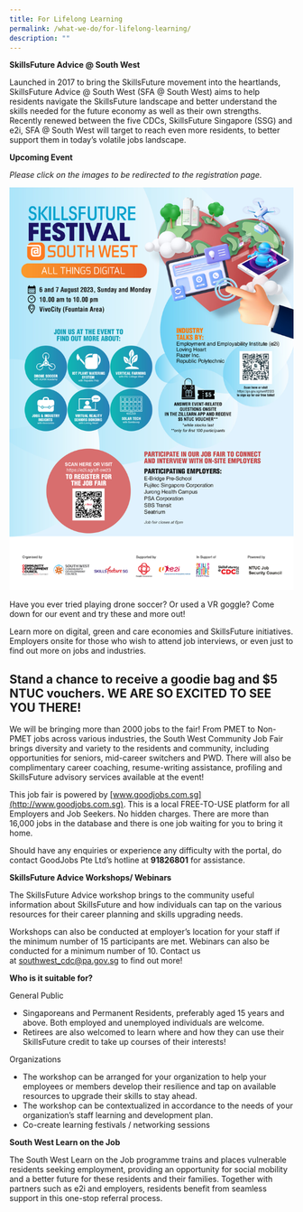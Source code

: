 ```yaml
---
title: For Lifelong Learning
permalink: /what-we-do/for-lifelong-learning/
description: ""
---
```

**SkillsFuture Advice @ South West**

Launched in 2017 to bring the SkillsFuture movement into the heartlands, SkillsFuture Advice @ South West (SFA @ South West) aims to help residents navigate the SkillsFuture landscape and better understand the skills needed for the future economy as well as their own strengths. Recently renewed between the five CDCs, SkillsFuture Singapore (SSG) and e2i, SFA @ South West will target to reach even more residents, to better support them in today’s volatile jobs landscape.

**Upcoming Event** 

*Please click on the images to be redirected to the registration page.*

<a href="https://go.gov.sg/swsff2023">
<img src="/images/What%20We%20Do/For%20Lifelong%20Learning/skillsfuture%20festival%20@%20sw_edm-01.jpg"></a>


Have you ever tried playing drone soccer? Or used a VR goggle? Come down for our event and try these and more out!

Learn more on digital, green and care economies and SkillsFuture initiatives. Employers onsite for those who wish to attend job interviews, or even just to find out more on jobs and industries.

Stand a chance to receive a goodie bag and $5 NTUC vouchers. WE ARE SO EXCITED TO SEE YOU THERE!
-----------------------------------------------
We will be bringing more than 2000 jobs to the fair! From PMET to Non-PMET jobs across various industries, the South West Community Job Fair brings diversity and variety to the residents and community, including opportunities for seniors, mid-career switchers and PWD. There will also be complimentary career coaching, resume-writing assistance, profiling and SkillsFuture advisory services available at the event!

This job fair is powered by [www.goodjobs.com.sg](http://www.goodjobs.com.sg). This is a local FREE-TO-USE platform for all Employers and Job Seekers. No hidden charges. There are more than 16,000 jobs in the database and there is one job waiting for you to bring it home.

Should have any enquiries or experience any difficulty with the portal, do contact GoodJobs Pte Ltd’s hotline at **91826801** for assistance.

**SkillsFuture Advice Workshops/ Webinars**

The SkillsFuture Advice workshop brings to the community useful information about SkillsFuture and how individuals can tap on the various resources for their career planning and skills upgrading needs.

Workshops can also be conducted at employer’s location for your staff if the minimum number of 15 participants are met.&nbsp;Webinars can also be conducted for a minimum number of 10. Contact us at&nbsp;[southwest\_cdc@pa.gov.sg](mailto:southwest_cdc@pa.gov.sg)&nbsp;to find out more!

**Who is it suitable for?**

General Public

*   Singaporeans and Permanent Residents, preferably aged 15 years and above. Both employed and unemployed individuals are welcome.
*   Retirees are also welcomed to learn where and how they can use their SkillsFuture credit to take up courses of their interests!

Organizations

*   The workshop can be arranged for your organization to help your employees or members develop their resilience and tap on available resources to upgrade their skills to stay ahead.
*   The workshop can be contextualized in accordance to the needs of your organization’s staff learning and development plan.
*   Co-create learning festivals / networking sessions  
    

**South West Learn on the Job**&nbsp;

The South West Learn on the Job programme trains and places vulnerable residents seeking employment, providing an opportunity for social mobility and a better future for these residents and their families. Together with partners such as e2i and employers, residents benefit from seamless support in this one-stop referral process.